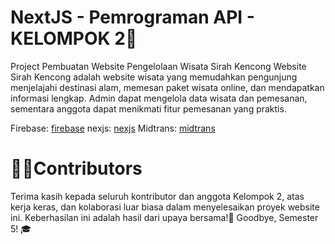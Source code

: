 # NextJS - Pemrograman API - KELOMPOK 2🚀
Project Pembuatan Website Pengelolaan Wisata Sirah Kencong
Website Sirah Kencong adalah website wisata yang memudahkan 
pengunjung menjelajahi destinasi alam, memesan paket wisata online, 
dan mendapatkan informasi lengkap. Admin dapat mengelola data wisata 
dan pemesanan, sementara anggota dapat menikmati fitur pemesanan yang praktis.

Firebase: [firebase](https://console.firebase.google.com/u/0)
nexjs:    [nexjs](https://nexjs.org)
Midtrans: [midtrans](https://midtrans.com)

# 👨‍💻Contributors
Terima kasih kepada seluruh kontributor dan anggota Kelompok 2, atas 
kerja keras, dan kolaborasi luar biasa dalam menyelesaikan proyek website ini.
Keberhasilan ini adalah hasil dari upaya bersama!🙏
Goodbye, Semester 5! 🎓
